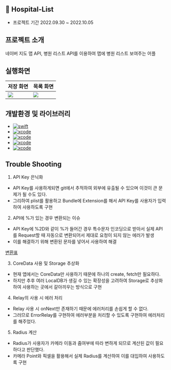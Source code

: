 ## 🏥 Hospital-List

- 프로젝트 기간 2022.09.30 ~ 2022.10.05
    
    

## 프로젝트 소개

네이버 지도 맵 API, 병원 리스트 API를 이용하여 맵에 병원 리스트 보여주는 어플

## 실행화면
저장 화면|목록 화면
---|---
![](https://user-images.githubusercontent.com/52434820/194063456-aad10848-f872-49b5-8ef4-60ccee94f1fa.gif)|![](https://user-images.githubusercontent.com/52434820/194063468-30808cf5-4d7b-44bf-b22e-c564036b98fa.gif)

## 개발환경 및 라이브러리
- [![swift](https://img.shields.io/badge/swift-5.6-orange)]()
- [![xcode](https://img.shields.io/badge/Xcode-13.4.1-blue)]()
- [![xcode](https://img.shields.io/badge/RxSwift-6.5-hotpink)]()
- [![xcode](https://img.shields.io/badge/Alamofire-5.6.1-black)]()
- [![xcode](https://img.shields.io/badge/SnapKit-5.6.0-skyblue)]()

## Trouble Shooting

1. API Key 은닉화
- API Key를 사용하게되면 git에서 추적하여 외부에 유출될 수 있으며 이것이 큰 문제가 될 수도 있다.
- 그리하여 plist를 활용하고 Bundle에 Extension를 해서 API Key를 사용자가 입력하여 사용하도록 구현

2. API에 %가 있는 경우 변환되는 이슈
- API Key에 %2D와 같이 %가 들어간 경우 특수문자 인코딩으로 받아서 실제 API를 Request할 때 자동으로 변환되어서 제대로 요청이 되지 않는 에러가 발생
- 이를 해결하기 위해 변환된 문자를 넣어서 사용하여 해결

[변환표](https://leelsm.tistory.com/52)

3. CoreData 사용 및 Storage 추상화
- 현재 앱에서는 CoreData만 사용하기 때문에 하나의 create, fetch만 필요하다.
- 하지만 추후 여러 LocalDB가 생길 수 있는 확장성을 고려하여 Storage로 추상화하여 사용하는 곳에서 갈아끼우는 방식으로 구현

4. Relay의 사용 시 에러 처리
- Relay 사용 시 onNext만 존재하기 때문에 에러처리를 손쉽게 할 수 없다.
- 그러므로 ErrorRelay를 구현하여 에러부분을 처리할 수 있도록 구현하여 에러처리를 해주었다.

5. Radius 계산
- Radius가 사용자가 카메라 이동과 줌여부에 따라 변하게 되므로 계산된 값이 필요하다고 판단했다.
- 카메라 Point와 픽셀을 활용해서 실제 Radius를 계산하여 이를 대입하여 사용하도록 구현
